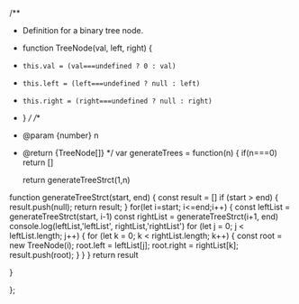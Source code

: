 /**
 * Definition for a binary tree node.
 * function TreeNode(val, left, right) {
 *     this.val = (val===undefined ? 0 : val)
 *     this.left = (left===undefined ? null : left)
 *     this.right = (right===undefined ? null : right)
 * }
 */
/**
 * @param {number} n
 * @return {TreeNode[]}
 */
var generateTrees = function(n) {
    if(n===0) return []

    return generateTreeStrct(1,n)

function generateTreeStrct(start, end) {
const result = []
  if (start > end) {
    result.push(null);
    return result;
  }
for(let i=start; i<=end;i++) {
    const leftList = generateTreeStrct(start, i-1)
    const rightList = generateTreeStrct(i+1, end)
    console.log(leftList,'leftList', rightList,'rightList')
     for (let j = 0; j < leftList.length; j++) {
      for (let k = 0; k < rightList.length; k++) {
        const root = new TreeNode(i);
        root.left = leftList[j];
        root.right = rightList[k];
        result.push(root);
      }
    }
}
return result


}


};